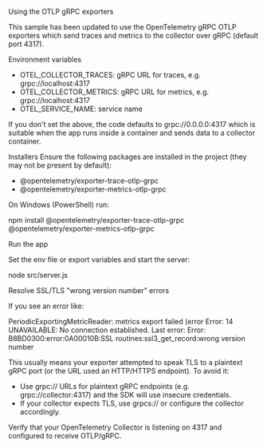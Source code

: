 Using the OTLP gRPC exporters

This sample has been updated to use the OpenTelemetry gRPC OTLP exporters which send traces and metrics
to the collector over gRPC (default port 4317).

Environment variables
- OTEL_COLLECTOR_TRACES: gRPC URL for traces, e.g. grpc://localhost:4317
- OTEL_COLLECTOR_METRICS: gRPC URL for metrics, e.g. grpc://localhost:4317
- OTEL_SERVICE_NAME: service name

If you don't set the above, the code defaults to grpc://0.0.0.0:4317 which is suitable when
the app runs inside a container and sends data to a collector container.

Installers
Ensure the following packages are installed in the project (they may not be present by default):
- @opentelemetry/exporter-trace-otlp-grpc
- @opentelemetry/exporter-metrics-otlp-grpc

On Windows (PowerShell) run:

npm install @opentelemetry/exporter-trace-otlp-grpc @opentelemetry/exporter-metrics-otlp-grpc

Run the app

Set the env file or export variables and start the server:

node src/server.js

Resolve SSL/TLS "wrong version number" errors

If you see an error like:

PeriodicExportingMetricReader: metrics export failed (error Error: 14 UNAVAILABLE: No connection established. Last error: Error: B8BD0300:error:0A00010B:SSL routines:ssl3_get_record:wrong version number

This usually means your exporter attempted to speak TLS to a plaintext gRPC port (or the URL used an HTTP/HTTPS endpoint). To avoid it:

- Use grpc:// URLs for plaintext gRPC endpoints (e.g. grpc://collector:4317) and the SDK will use insecure credentials.
- If your collector expects TLS, use grpcs:// or configure the collector accordingly.

Verify that your OpenTelemetry Collector is listening on 4317 and configured to receive OTLP/gRPC.
